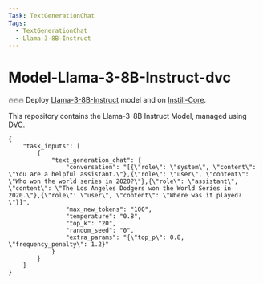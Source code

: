 ```yaml
---
Task: TextGenerationChat
Tags:
  - TextGenerationChat
  - Llama-3-8B-Instruct
---
```


# Model-Llama-3-8B-Instruct-dvc

🔥🔥🔥 Deploy [Llama-3-8B-Instruct](https://huggingface.co/meta-llama/Meta-Llama-3-8B-Instruct) model and on [Instill-Core](https://github.com/instill-ai/instill-core).

This repository contains the Llama-3-8B Instruct Model, managed using [DVC](https://dvc.org/).

```
{
    "task_inputs": [
        {
            "text_generation_chat": {
                "conversation": "[{\"role\": \"system\", \"content\": \"You are a helpful assistant.\"},{\"role\": \"user\", \"content\": \"Who won the world series in 2020?\"},{\"role\": \"assistant\", \"content\": \"The Los Angeles Dodgers won the World Series in 2020.\"},{\"role\": \"user\", \"content\": \"Where was it played?\"}]",
                "max_new_tokens": "100",
                "temperature": "0.8",
                "top_k": "20",
                "random_seed": "0",
                "extra_params": "{\"top_p\": 0.8, \"frequency_penalty\": 1.2}"
            }
        }
    ]
}
```
